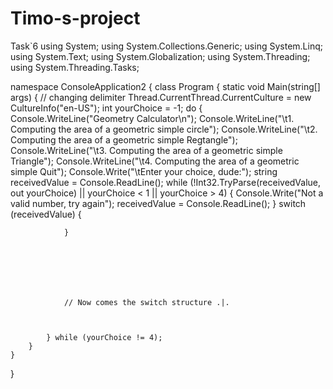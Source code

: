 # Timo-s-project
Task`6
using System;
using System.Collections.Generic;
using System.Linq;
using System.Text;
using System.Globalization;
using System.Threading;
using System.Threading.Tasks;

namespace ConsoleApplication2
{
    class Program
    {
        static void Main(string[] args)
        {   // changing delimiter
            Thread.CurrentThread.CurrentCulture = new CultureInfo("en-US");
            int yourChoice = -1;
            do
            {
                Console.WriteLine("Geometry Calculator\n");
                Console.WriteLine("\t1. Computing the area of a geometric simple circle");
                Console.WriteLine("\t2. Computing the area of a geometric simple Regtangle");
                Console.WriteLine("\t3. Computing the area of a geometric simple Triangle");
                Console.WriteLine("\t4. Computing the area of a geometric simple Quit");
                Console.Write("\tEnter your choice, dude:");
                string receivedValue = Console.ReadLine();
                while (!Int32.TryParse(receivedValue, out yourChoice) || yourChoice < 1 || yourChoice > 4)
                {
                    Console.Write("Not a valid number, try again");
                    receivedValue = Console.ReadLine();
                }
                switch (receivedValue)
                {
                                 

                }

                
               
                

                
             
                // Now comes the switch structure .|.



            } while (yourChoice != 4);
        }
    }
}
